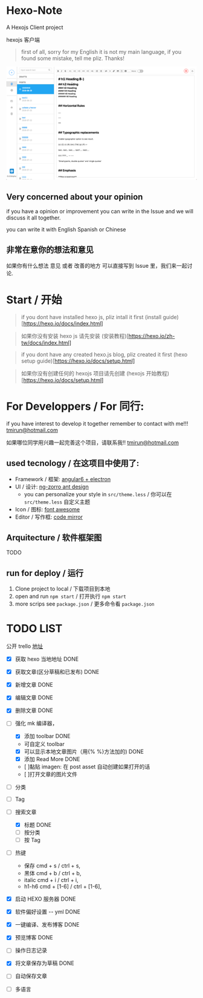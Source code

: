 # Hexo-Note
A Hexojs Client project

hexojs 客户端

> first of all, sorry for my English it is not my main language, if you found some mistake, tell me pliz. Thanks!

![Hexo note](./hexo-note-image.png)

## Very concerned about your opinion

if you have a opinion or improvement you can write in the Issue and we will discuss it all together.

you can write it with English Spanish or Chinese 

## 非常在意你的想法和意见

如果你有什么想法 意见 或者 改善的地方 可以直接写到 Issue 里，我们来一起讨论.

# Start / 开始

> if you dont have installed hexo js, pliz intall it first (install guide)[https://hexo.io/docs/index.html]

> 如果你没有安装 hexo js 请先安装 (安装教程)[https://hexo.io/zh-tw/docs/index.html]

> if you dont have any created hexo.js blog, pliz created it first (hexo setup guide)[https://hexo.io/docs/setup.html]

> 如果你没有创建任何的 hexojs 项目请先创建 (hexojs 开始教程)[https://hexo.io/docs/setup.html]


# For Developpers / For 同行:

if you have interest to develop it together remember to contact with me!!! tmirun@hotmail.com

如果哪位同学用兴趣一起完善这个项目，请联系我!! tmirun@hotmail.com

## used tecnology / 在这项目中使用了:
- Framework / 框架: [angular6 + electron](https://github.com/maximegris/angular-electron)
- UI / 设计: [ng-zorro ant design](https://github.com/NG-ZORRO/ng-zorro-antd)
  - you can personalize your style in `src/theme.less` / 你可以在 `src/theme.less` 自定义主题
- Icon / 图标: [font awesome](https://fontawesome.com/icons?from=io)
- Editor / 写作框: [code mirror](https://codemirror.net/)

## Arquitecture / 软件框架图
TODO

## run for deploy / 运行
1. Clone project to local / 下载项目到本地
2. open and run `npm start` / 打开执行 `npm start`
3. more scrips see `package.json` / 更多命令看 `package.json`

# TODO LIST
公开 trello [地址](https://trello.com/b/F20B7ufQ)

* [x] 获取 hexo 当地地址 DONE
* [x] 获取文章(区分草稿和已发布)  DONE
* [x] 新增文章 DONE
* [x] 编辑文章 DONE
* [x] 删除文章 DONE
* [ ] 强化 mk 编译器，
    * [x] 添加 toolbar DONE
    * 可自定义 toolbar
    * [x] 可以显示本地文章图片（用{% %}方法加的) DONE
    * [x] 添加 Read More DONE
    * [ ]黏贴 imagen: 在 post asset 自动创建如果打开的话
    * [ ]打开文章的图片文件
* [ ] 分类
* [ ] Tag
* [ ] 搜索文章
    * [x] 标题 DONE
    * [ ] 按分类
    * [ ] 按 Tag
* [ ] 热键
    * 保存 cmd + s / ctrl + s,
    * 黑体 cmd + b / ctrl + b,
    * italic cmd + i / ctrl + i,
    * h1-h6 cmd + [1-6] / ctrl + [1-6],
* [x] 启动 HEXO 服务器 DONE
* [x] 软件偏好设置 -- yml DONE
* [x] 一键编译、发布博客 DONE
* [x] 预览博客 DONE
* [ ] 操作日志记录
* [x] 将文章保存为草稿 DONE
* [ ] 自动保存文章
* [ ] 多语言

